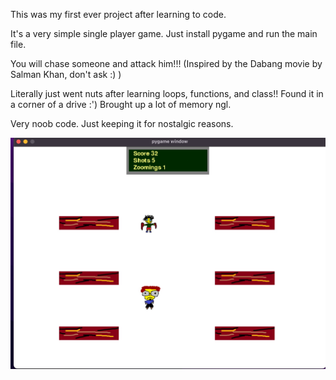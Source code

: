 This was my first ever project after learning to code. 

It's a very simple single player game. Just install pygame and run the main file.

You will chase someone and attack him!!! 
(Inspired by the Dabang movie by Salman Khan, don't ask :) )

Literally just went nuts after learning loops, functions, and class!! 
Found it in a corner of a drive :') Brought up a lot of memory ngl.

Very noob code. Just keeping it for nostalgic reasons.

<img src="Demo_2.jpg" alt="DEMO" />
